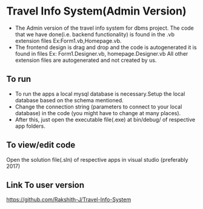 # Travel Info System(Admin Version)
* The Admin version of the travel info system for dbms project. 
The code that we have done(i.e. backend functionality) is found in the .vb extension files 
Ex:Form1.vb,Homepage.vb. 
* The frontend design is drag and drop and the code is autogenerated it is found in files
Ex: 	Form1.Designer.vb, 	homepage.Designer.vb
All other extension files are autogenerated and not created by us.

## To run 
* To run the apps a local mysql database is necessary.Setup the local database based on the schema mentioned.
* Change the connection string (parameters to connect to your local database) in the code (you might have to change at many places).
* After this, just open the executable file(.exe) at bin/debug/ of respective app folders.

## To view/edit code
Open the solution file(.sln) of respective apps in visual studio (preferably 2017)

## Link To user version
https://github.com/Rakshith-J/Travel-Info-System
